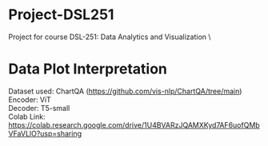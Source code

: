 # Project-DSL251
Project for course DSL-251: Data Analytics and Visualization \
# Data Plot Interpretation 
Dataset used: ChartQA (https://github.com/vis-nlp/ChartQA/tree/main) \
Encoder: ViT \
Decoder: T5-small \
Colab Link: https://colab.research.google.com/drive/1U4BVARzJQAMXKyd7AF6uofQMbVFaVLlO?usp=sharing

